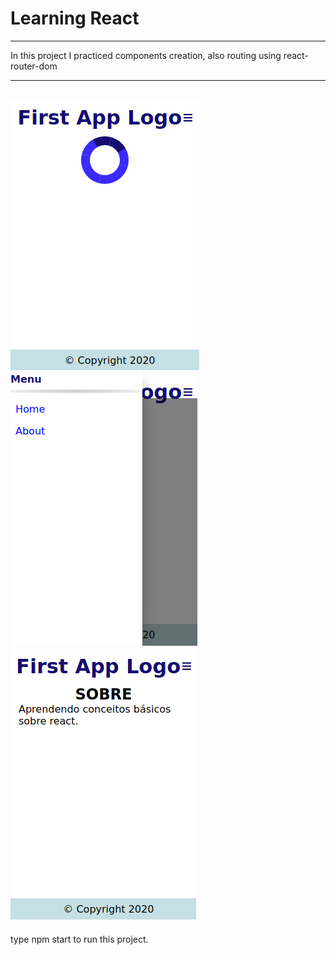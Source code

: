 # Learning React
---  
In this project I practiced components creation, also routing using react-router-dom  

---
<img src="./src/imgs/React2.png" alt="a"></img>
<img src="./src/imgs/React3.png" alt="a" float="left"></img>
<img src="./src/imgs/React1.png" alt="a" float="left"></img>  
---  

type npm start to run this project.
